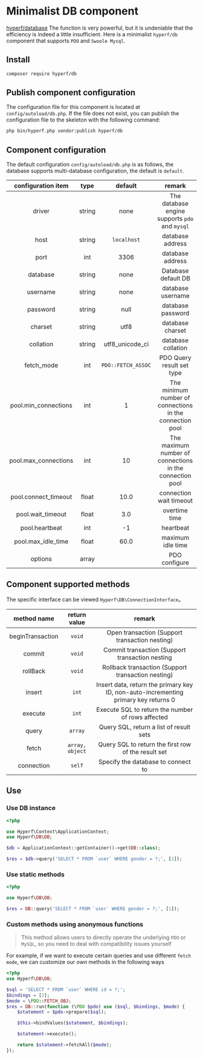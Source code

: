 # Minimalist DB component

[hyperf/database](https://github.com/hyperf/database) The function is very powerful, but it is undeniable that the efficiency is indeed a little insufficient. Here is a minimalist `hyperf/db` component that supports `PDO` and `Swoole Mysql`.

## Install

```bash
composer require hyperf/db
```

## Publish component configuration

The configuration file for this component is located at `config/autoload/db.php`. If the file does not exist, you can publish the configuration file to the skeleton with the following command:

```bash
php bin/hyperf.php vendor:publish hyperf/db
```

## Component configuration

The default configuration `config/autoload/db.php` is as follows, the database supports multi-database configuration, the default is `default`.

|  configuration item  |  type  |       default      |                          remark                          |
|:--------------------:|:------:|:------------------:|:--------------------------------------------------------:|
|        driver        | string |        none        |       The database engine supports `pdo` and `mysql`     |
|         host         | string |    `localhost`     |                      database address                    |
|         port         |  int   |        3306        |                      database address                    |
|       database       | string |        none        |                    Database default DB                   |
|       username       | string |        none        |                     database username                    |
|       password       | string |        null        |                     database password                    |
|       charset        | string |        utf8        |                     database charset                     |
|      collation       | string |  utf8_unicode_ci   |                    database collation                    |
|      fetch_mode      |  int   | `PDO::FETCH_ASSOC` |                 PDO Query result set type                |
| pool.min_connections |  int   |         1          | The minimum number of connections in the connection pool |
| pool.max_connections |  int   |         10         | The maximum number of connections in the connection pool |
| pool.connect_timeout | float  |        10.0        |                  connection wait timeout                 |
|  pool.wait_timeout   | float  |        3.0         |                      overtime time                       |
|    pool.heartbeat    |  int   |         -1         |                        heartbeat                         |
|  pool.max_idle_time  | float  |        60.0        |                    maximum idle time                     |
|       options        | array  |                    |                      PDO configure                       |

## Component supported methods

The specific interface can be viewed `Hyperf\DB\ConnectionInterface`。

|    method name   |  return value  |                                       remark                                        |
|:----------------:|:--------------:|:-----------------------------------------------------------------------------------:|
| beginTransaction |     `void`     |                    Open transaction (Support transaction nesting)                   |
|      commit      |     `void`     |                   Commit transaction (Support transaction nesting                   |
|     rollBack     |     `void`     |                  Rollback transaction (Support transaction nesting)                 |
|      insert      |     `int`      | Insert data, return the primary key ID, non-auto-incrementing primary key returns 0 |
|     execute      |     `int`      |                   Execute SQL to return the number of rows affected                 |
|      query       |    `array`     |                       Query SQL, return a list of result sets                       |
|      fetch       | `array, object`|                  Query SQL to return the first row of the result set                |
|      connection  |     `self`     |                          Specify the database to connect to                         |

## Use

### Use DB instance

```php
<?php

use Hyperf\Context\ApplicationContext;
use Hyperf\DB\DB;

$db = ApplicationContext::getContainer()->get(DB::class);

$res = $db->query('SELECT * FROM `user` WHERE gender = ?;', [1]);

```

### Use static methods

```php
<?php

use Hyperf\DB\DB;

$res = DB::query('SELECT * FROM `user` WHERE gender = ?;', [1]);

```

### Custom methods using anonymous functions

> This method allows users to directly operate the underlying `PDO` or `MySQL`, so you need to deal with compatibility issues yourself

For example, if we want to execute certain queries and use different `fetch mode`, we can customize our own methods in the following ways

```php
<?php
use Hyperf\DB\DB;

$sql = 'SELECT * FROM `user` WHERE id = ?;';
$bindings = [2];
$mode = \PDO::FETCH_OBJ;
$res = DB::run(function (\PDO $pdo) use ($sql, $bindings, $mode) {
    $statement = $pdo->prepare($sql);

    $this->bindValues($statement, $bindings);

    $statement->execute();

    return $statement->fetchAll($mode);
});
```
